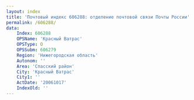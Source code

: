 ```yaml
---
layout: index
title: 'Почтовый индекс 606288: отделение почтовой связи Почты России'
permalink: /606288/
data:
    Index: 606288
    OPSName: 'Красный Ватрас'
    OPSType: О
    OPSSubm: 606279
    Region: 'Нижегородская область'
    Autonom: ''
    Area: 'Спасский район'
    City: 'Красный Ватрас'
    City1: ''
    ActDate: '20061017'
    IndexOld: ''
---
```

